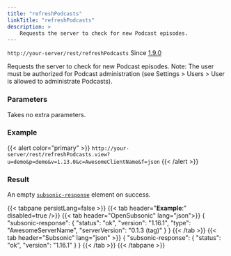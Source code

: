 ```yaml
---
title: "refreshPodcasts"
linkTitle: "refreshPodcasts"
description: >
    Requests the server to check for new Podcast episodes.
---
```


`http://your-server/rest/refreshPodcasts` Since [1.9.0](../../subsonic-versions)

Requests the server to check for new Podcast episodes. Note: The user must be authorized for Podcast administration (see Settings > Users > User is allowed to administrate Podcasts).

### Parameters

Takes no extra parameters.

### Example

{{< alert color="primary" >}} `http://your-server/rest/refreshPodcasts.view?u=demo&p=demo&v=1.13.0&c=AwesomeClientName&f=json` {{< /alert >}}

### Result

An empty [`subsonic-response`](../../responses/subsonic-response) element on success.

{{< tabpane persistLang=false >}}
{{< tab header="**Example**:" disabled=true />}}
{{< tab header="OpenSubsonic" lang="json">}}
{
  "subsonic-response": {
    "status": "ok",
    "version": "1.16.1",
    "type": "AwesomeServerName",
    "serverVersion": "0.1.3 (tag)"
  }
}
{{< /tab >}}
{{< tab header="Subsonic" lang="json" >}}
{
  "subsonic-response": {
    "status": "ok",
    "version": "1.16.1"
  }
}
{{< /tab >}}
{{< /tabpane >}}
